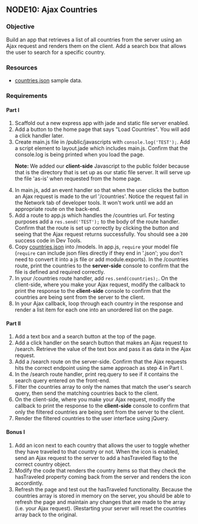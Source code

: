 <h2>NODE10: Ajax Countries</h2><h3>Objective</h3><p>Build an app that retrieves a list of all countries from the server using an Ajax request and renders them on the client. Add a search box that allows the user to search for a specific country.</p><h3>Resources</h3><ul><li><a href="/public/samples/countries.json" target="_blank">countries.json</a> sample data.</li></ul><h3>Requirements</h3><div class="spaced-out-2"><div class="part"><h4>Part I</h4><ol class="spaced-out-1"><li>Scaffold out a new express app with jade and static file server enabled.</li><li>Add a button to the home page that says "Load Countries". You will add a click handler later.</li><li>Create main.js file in /public/javascripts with <code>console.log('TEST');</code>. Add a script element to layout.jade which includes main.js. Confirm that the console.log is being printed when you load the page.<p class="alert alert-info"><b>Note: </b>We added our <b>client-side</b> Javascript to the public folder because that is the directory that is set up as our static file server. It will serve up the file 'as-is' when requested from the home page.</p></li><li>In main.js, add an event handler so that when the user clicks the button an Ajax request is made to the url '/countries'. Notice the request fail in the Network tab of developer tools. It won't work until we add an appropriate route on the back-end.</li><li>Add a route to app.js which handles the /countries url. For testing purposes add a <code>res.send('TEST');</code> to the body of the route handler. Confirm that the route is set up correctly by clicking the button and seeing that the Ajax request returns successfully. You should see a <code>200</code> success code in Dev Tools.</li><li>Copy <a href="/public/samples/countries.json" target="_blank">countries.json</a> into /models. In app.js, <code>require</code> your model file (<code>require</code> can include json files directly if they end in '.json'; you don't need to convert it into a js file or add module.exports). In the /countries route, print the countries to the <b>server-side</b> console to confirm that the file is defined and required correctly.</li><li>In your /countries route handler, add <code>res.send(countries);</code>. On the client-side, where you make your Ajax request, modify the callback to print the response to the <b>client-side</b> console to confirm that the countries are being sent from the server to the client.</li><li>In your Ajax callback, loop through each country in the response and render a list item for each one into an unordered list on the page.</li></ol></div><div class="part"><h4>Part II</h4><ol class="spaced-out-1"><li>Add a text box and a search button at the top of the page.</li><li>Add a click handler on the search button that makes an Ajax request to /search. Retrieve the value of the text box and pass it as data in the Ajax request.</li><li>Add a /search route on the server-side. Confirm that the Ajax requests hits the correct endpoint using the same approach as step 4 in Part I.</li><li>In the /search route handler, print req.query to see if it contains the search query entered on the front-end.</li><li>Filter the countries array to only the names that match the user's search query, then send the matching countries back to the client.</li><li>On the client-side, where you make your Ajax request, modify the callback to print the response to the <b>client-side</b> console to confirm that only the filtered countries are being sent from the server to the client.</li><li>Render the filtered countries to the user interface using jQuery.</li></ol></div><div class="part"><h4>Bonus I</h4><ol class="spaced-out-1"><li>Add an icon next to each country that allows the user to toggle whether they have traveled to that country or not. When the icon is enabled, send an Ajax request to the server to add a hasTraveled flag to the correct country object.</li><li>Modify the code that renders the country items so that they check the hasTraveled property coming back from the server and renders the icon accordintly.</li><li>Refresh the page and test out the hasTraveled functionality. Because the countries array is stored in memory on the server, you should be able to refresh the page and maintain any changes that are made to the array (i.e. your Ajax request). (Restarting your server will reset the countries array back to the original.</li></ol></div>